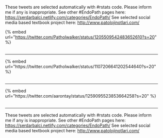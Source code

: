 

These tweets are selected automatically with #rstats code. Please inform me if any is inappropriate.
See other #EndoPath pages here: https://serdarbalci.netlify.com/categories/EndoPath/ 
See selected social media based textbook project here: http://www.patolojinotlari.com/

{% embed url="https://twitter.com/Patholwalker/status/1205509542483652610?s=20" %}<br>
<br>
<hr>
{% embed url="https://twitter.com/Patholwalker/status/1107206641202544640?s=20" %}<br>
<br>
<hr>
{% embed url="https://twitter.com/aarontay/status/1259095523853664258?s=20" %}<br>
<br>
<hr>


These tweets are selected automatically with #rstats code. Please inform me if any is inappropriate.
See other #EndoPath pages here: https://serdarbalci.netlify.com/categories/EndoPath/ 
See selected social media based textbook project here: http://www.patolojinotlari.com/
